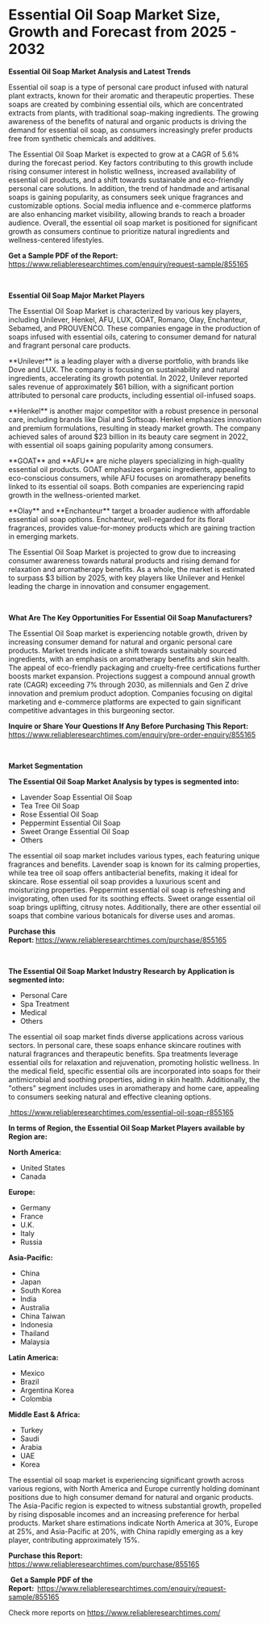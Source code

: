 <p><h1>Essential Oil Soap Market Size, Growth and Forecast from 2025 - 2032</h1></p><p><strong>Essential Oil Soap Market Analysis and Latest Trends</strong></p>
<p><p>Essential oil soap is a type of personal care product infused with natural plant extracts, known for their aromatic and therapeutic properties. These soaps are created by combining essential oils, which are concentrated extracts from plants, with traditional soap-making ingredients. The growing awareness of the benefits of natural and organic products is driving the demand for essential oil soap, as consumers increasingly prefer products free from synthetic chemicals and additives.</p><p>The Essential Oil Soap Market is expected to grow at a CAGR of 5.6% during the forecast period. Key factors contributing to this growth include rising consumer interest in holistic wellness, increased availability of essential oil products, and a shift towards sustainable and eco-friendly personal care solutions. In addition, the trend of handmade and artisanal soaps is gaining popularity, as consumers seek unique fragrances and customizable options. Social media influence and e-commerce platforms are also enhancing market visibility, allowing brands to reach a broader audience. Overall, the essential oil soap market is positioned for significant growth as consumers continue to prioritize natural ingredients and wellness-centered lifestyles.</p></p>
<p><strong>Get a Sample PDF of the Report:&nbsp;</strong> <a href="https://www.reliableresearchtimes.com/enquiry/request-sample/855165?utm_campaign=3386&utm_medium=2&utm_source=Github&utm_content=ia&utm_term=04042025&utm_id=essential-oil-soap">https://www.reliableresearchtimes.com/enquiry/request-sample/855165</a></p>
<p>&nbsp;</p>
<p><strong>Essential Oil Soap Major Market Players</strong></p>
<p><p>The Essential Oil Soap Market is characterized by various key players, including Unilever, Henkel, AFU, LUX, GOAT, Romano, Olay, Enchanteur, Sebamed, and PROUVENCO. These companies engage in the production of soaps infused with essential oils, catering to consumer demand for natural and fragrant personal care products.</p><p>**Unilever** is a leading player with a diverse portfolio, with brands like Dove and LUX. The company is focusing on sustainability and natural ingredients, accelerating its growth potential. In 2022, Unilever reported sales revenue of approximately $61 billion, with a significant portion attributed to personal care products, including essential oil-infused soaps.</p><p>**Henkel** is another major competitor with a robust presence in personal care, including brands like Dial and Softsoap. Henkel emphasizes innovation and premium formulations, resulting in steady market growth. The company achieved sales of around $23 billion in its beauty care segment in 2022, with essential oil soaps gaining popularity among consumers.</p><p>**GOAT** and **AFU** are niche players specializing in high-quality essential oil products. GOAT emphasizes organic ingredients, appealing to eco-conscious consumers, while AFU focuses on aromatherapy benefits linked to its essential oil soaps. Both companies are experiencing rapid growth in the wellness-oriented market.</p><p>**Olay** and **Enchanteur** target a broader audience with affordable essential oil soap options. Enchanteur, well-regarded for its floral fragrances, provides value-for-money products which are gaining traction in emerging markets.</p><p>The Essential Oil Soap Market is projected to grow due to increasing consumer awareness towards natural products and rising demand for relaxation and aromatherapy benefits. As a whole, the market is estimated to surpass $3 billion by 2025, with key players like Unilever and Henkel leading the charge in innovation and consumer engagement.</p></p>
<p>&nbsp;</p>
<p><strong>What Are The Key Opportunities For Essential Oil Soap Manufacturers?</strong></p>
<p><p>The Essential Oil Soap market is experiencing notable growth, driven by increasing consumer demand for natural and organic personal care products. Market trends indicate a shift towards sustainably sourced ingredients, with an emphasis on aromatherapy benefits and skin health. The appeal of eco-friendly packaging and cruelty-free certifications further boosts market expansion. Projections suggest a compound annual growth rate (CAGR) exceeding 7% through 2030, as millennials and Gen Z drive innovation and premium product adoption. Companies focusing on digital marketing and e-commerce platforms are expected to gain significant competitive advantages in this burgeoning sector.</p></p>
<p><strong>Inquire or Share Your Questions If Any Before Purchasing This Report:</strong> <a href="https://www.reliableresearchtimes.com/enquiry/pre-order-enquiry/855165?utm_campaign=3386&utm_medium=2&utm_source=Github&utm_content=ia&utm_term=04042025&utm_id=essential-oil-soap">https://www.reliableresearchtimes.com/enquiry/pre-order-enquiry/855165</a></p>
<p>&nbsp;</p>
<p><strong>Market Segmentation</strong></p>
<p><strong>The Essential Oil Soap Market Analysis by types is segmented into:</strong></p>
<p><ul><li>Lavender Soap Essential Oil Soap</li><li>Tea Tree Oil Soap</li><li>Rose Essential Oil Soap</li><li>Peppermint Essential Oil Soap</li><li>Sweet Orange Essential Oil Soap</li><li>Others</li></ul></p>
<p><p>The essential oil soap market includes various types, each featuring unique fragrances and benefits. Lavender soap is known for its calming properties, while tea tree oil soap offers antibacterial benefits, making it ideal for skincare. Rose essential oil soap provides a luxurious scent and moisturizing properties. Peppermint essential oil soap is refreshing and invigorating, often used for its soothing effects. Sweet orange essential oil soap brings uplifting, citrusy notes. Additionally, there are other essential oil soaps that combine various botanicals for diverse uses and aromas.</p></p>
<p><strong>Purchase this Report:&nbsp;</strong><a href="https://www.reliableresearchtimes.com/purchase/855165?utm_campaign=3386&utm_medium=2&utm_source=Github&utm_content=ia&utm_term=04042025&utm_id=essential-oil-soap">https://www.reliableresearchtimes.com/purchase/855165</a></p>
<p>&nbsp;</p>
<p><strong>The Essential Oil Soap Market Industry Research by Application is segmented into:</strong></p>
<p><ul><li>Personal Care</li><li>Spa Treatment</li><li>Medical</li><li>Others</li></ul></p>
<p><p>The essential oil soap market finds diverse applications across various sectors. In personal care, these soaps enhance skincare routines with natural fragrances and therapeutic benefits. Spa treatments leverage essential oils for relaxation and rejuvenation, promoting holistic wellness. In the medical field, specific essential oils are incorporated into soaps for their antimicrobial and soothing properties, aiding in skin health. Additionally, the "others" segment includes uses in aromatherapy and home care, appealing to consumers seeking natural and effective cleaning options.</p></p>
<p><a href="https://www.reliableresearchtimes.com/essential-oil-soap-r855165?utm_campaign=3386&utm_medium=2&utm_source=Github&utm_content=ia&utm_term=04042025&utm_id=essential-oil-soap">&nbsp;https://www.reliableresearchtimes.com/essential-oil-soap-r855165</a></p>
<p><strong>In terms of Region, the Essential Oil Soap Market Players available by Region are:</strong></p>
<p>
    <p> <strong> North America: </strong>
        <ul>
            <li>United States</li>
            <li>Canada</li>
        </ul>
        </p> 
    <p> <strong> Europe: </strong>
        <ul>
            <li>Germany</li>
            <li>France</li>
            <li>U.K.</li>
            <li>Italy</li>
            <li>Russia</li>
        </ul>
        </p> 
    <p> <strong> Asia-Pacific: </strong>
        <ul>
            <li>China</li>
            <li>Japan</li>
            <li>South Korea</li>
            <li>India</li>
            <li>Australia</li>
            <li>China Taiwan</li>
            <li>Indonesia</li>
            <li>Thailand</li>
            <li>Malaysia</li>
        </ul>
        </p> 
    <p> <strong> Latin America: </strong>
        <ul>
            <li>Mexico</li>
            <li>Brazil</li>
            <li>Argentina Korea</li>
            <li>Colombia</li>
        </ul>
        </p> 
    <p> <strong> Middle East & Africa: </strong>
        <ul>
            <li>Turkey</li>
            <li>Saudi</li>
            <li>Arabia</li>
            <li>UAE</li>
            <li>Korea</li>
        </ul>
    </p>
    </p>
<p><p>The essential oil soap market is experiencing significant growth across various regions, with North America and Europe currently holding dominant positions due to high consumer demand for natural and organic products. The Asia-Pacific region is expected to witness substantial growth, propelled by rising disposable incomes and an increasing preference for herbal products. Market share estimations indicate North America at 30%, Europe at 25%, and Asia-Pacific at 20%, with China rapidly emerging as a key player, contributing approximately 15%.</p></p>
<p><strong>Purchase this Report: </strong><a href="https://www.reliableresearchtimes.com/purchase/855165?utm_campaign=3386&utm_medium=2&utm_source=Github&utm_content=ia&utm_term=04042025&utm_id=essential-oil-soap">https://www.reliableresearchtimes.com/purchase/855165</a></p>
<p>&nbsp;<strong>Get a Sample PDF of the Report:&nbsp;&nbsp;</strong><a href="https://www.reliableresearchtimes.com/enquiry/request-sample/855165?utm_campaign=3386&utm_medium=2&utm_source=Github&utm_content=ia&utm_term=04042025&utm_id=essential-oil-soap">https://www.reliableresearchtimes.com/enquiry/request-sample/855165</a></p>
<p><strong></strong></p>
<p>Check more reports on <a href="https://www.reliableresearchtimes.com/?utm_campaign=3386&utm_medium=2&utm_source=Github&utm_content=ia&utm_term=04042025&utm_id=essential-oil-soap">https://www.reliableresearchtimes.com/</a></p>
